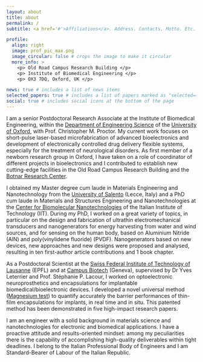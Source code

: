 ```yaml
---
layout: about
title: about
permalink: /
subtitle: <a href='#'>Affiliations</a>. Address. Contacts. Motto. Etc.

profile:
  align: right
  image: prof_pic_max.png
  image_circular: false # crops the image to make it circular
  more_info: >
    <p> Old Road Campus Research Building </p>
    <p> Institute of Biomedical Engineering </p>
    <p> OX3 7DQ, Oxford, UK </p>

news: true # includes a list of news items
selected_papers: true # includes a list of papers marked as "selected={true}"
social: true # includes social icons at the bottom of the page
---
```


I am a senior Postdoctoral Research Associate at the Institute of Biomedical Engineering, within the [Department of Engineering Science](https://eng.ox.ac.uk/) of the [University of Oxford](https://www.ox.ac.uk/), with Prof. Christopher M. Proctor. My current work focuses on short-pulse laser-based microfabrication of advanced bioelectronics and development of electronically controlled drug delivery flexible systems, especially for the treatment of neurological disorders. As first member of a newborn research group in Oxford, I have taken on a role of coordinator of different projects in bioelectronics and I contributed to establish new cutting-edge facilities in the Old Road Campus Research Building and the [Botnar Research Center](https://www.ndorms.ox.ac.uk/about/botnar-institute-for-musculoskeletal-sciences).   

I obtained my Master degree cum laude in Materials Engineering and Nanotechnology from the [University of Salento](https://international.unisalento.it/) (Lecce, Italy) and a PhD cum laude in Materials and Structures Engineering and Nanotechnologies at the [Center for Biomolecular Nanotechnologies](https://cbn.iit.it/) of the Italian Institute of Technology (IIT). During my PhD, I worked on a great variety of topics, in particular on the design and fabrication of ultrathin electromechanical transducers and nanogenerators for energy harvesting from water and wind sources, and for sensing on the human body, based on Aluminium Nitride (AlN) and poly(vinylidene fluoride) (PVDF). Nanogenerators based on new devices, new approaches and new designs were proposed and analysed, resulting in ten first-author article contributions and 1 book chapter.

As a Postdoctoral Scientist at the [Swiss Federal Institute of Technology of Lausanne](https://www.epfl.ch/en/) (EPFL) and at [Campus Biotech](https://www.campusbiotech.ch/en) (Geneva), supervised by Dr Yves Leterrier and Prof. Stéphanie P. Lacour, I worked on optoelectronic neuroprosthetics and encapsulations for implantable biomedical/bioelectronic devices. I developed a novel universal method ([Magnesium test](https://onlinelibrary.wiley.com/doi/full/10.1002/adfm.202315420)) to quantify accurately the barrier performances of thin-film encapsulations for implants, in real time and in situ. This patented method has been demonstrated in five high-impact research papers.

I am an engineer with a solid background in materials science and nanotechnologies for electronic and biomedical applications. I have a proactive attitude and results-oriented mindset: among my peculiarities there is the capability of accomplishing high-quality deliverables within tight deadlines. 
I belong to the Italian Professional Body of Engineers and I am Standard-Bearer of Labour of the Italian Republic.



